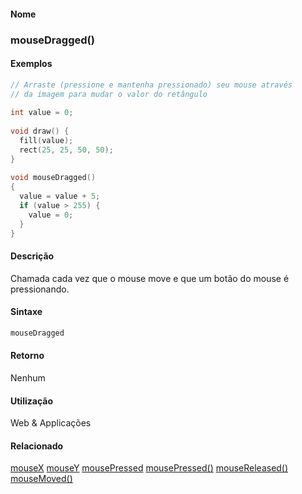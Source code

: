 
#### Nome
### mouseDragged()

#### Exemplos

```pde
// Arraste (pressione e mantenha pressionado) seu mouse através
// da imagem para mudar o valor do retângulo
 
int value = 0; 
 
void draw() { 
  fill(value); 
  rect(25, 25, 50, 50); 
} 
 
void mouseDragged() 
{ 
  value = value + 5; 
  if (value > 255) { 
    value = 0; 
  } 
} 

```



#### Descrição
Chamada cada vez que o mouse move e que um botão do mouse é pressionando.

#### Sintaxe
```pde
mouseDragged

```

#### Retorno

	
Nenhum

#### Utilização

	
Web & Applicações

#### Relacionado
[mouseX](mouseX
)
[mouseY](mouseY
)
[mousePressed](mousePressed
)
[mousePressed()](mousePressed_
)
[mouseReleased()](mouseReleased_
)
[mouseMoved()](mouseMoved_
)

